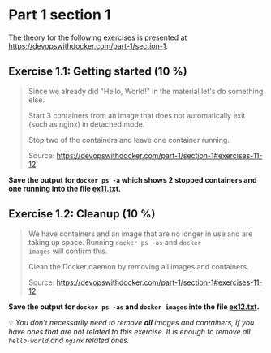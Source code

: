 # Part 1 section 1

The theory for the following exercises is presented at https://devopswithdocker.com/part-1/section-1.


## Exercise 1.1: Getting started (10 %)

> Since we already did "Hello, World!" in the material let's do something else.
>
> Start 3 containers from an image that does not automatically exit (such as nginx) in detached mode.
>
> Stop two of the containers and leave one container running.
>
> Source: https://devopswithdocker.com/part-1/section-1#exercises-11-12

**Save the output for <code>docker ps -a</code> which shows 2 stopped containers and one running into the file [ex11.txt](./ex11.txt).**


## Exercise 1.2: Cleanup (10 %)

> We have containers and an image that are no longer in use and are taking up space. Running <code>docker ps -as</code> and <code>docker images</code> will confirm this.
>
> Clean the Docker daemon by removing all images and containers.
>
> Source: https://devopswithdocker.com/part-1/section-1#exercises-11-12

**Save the output for <code>docker ps -as</code> and <code>docker images</code> into the file [ex12.txt](./ex12.txt).**

💡 *You don't necessarily need to remove **all** images and containers, if you have ones that are not related to this exercise. It is enough to remove all `hello-world` and `nginx` related ones.*
